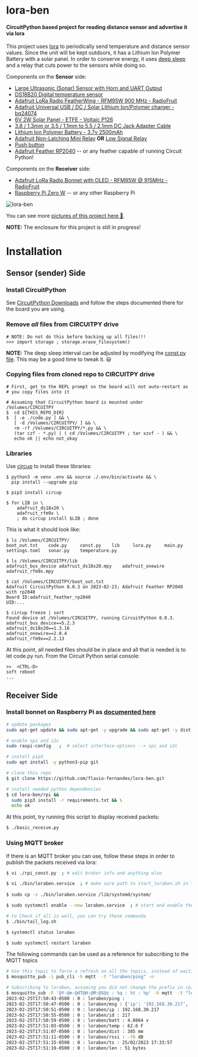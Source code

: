 # lora-ben

#### CircuitPython based project for reading distance sensor and advertise it via lora


This project uses [lora](https://learn.adafruit.com/radio-featherwing/circuitpython-for-rfm9x-lora) to periodically send
temperature and distance sensor values.
Since the unit will be kept outdoors, it has a Lithium Ion Polymer Battery with a solar panel. 
In order to conserve energy, it uses [deep sleep](https://learn.adafruit.com/deep-sleep-with-circuitpython) and a relay that
cuts power to the sensors while doing so.

Components on the **Sensor** side:
- [Large Ultrasonic (Sonar) Sensor with Horn and UART Output](https://www.adafruit.com/product/4664)
- [DS18B20 Digital temperature sensor](https://www.adafruit.com/product/374)
- [Adafruit LoRa Radio FeatherWing - RFM95W 900 MHz - RadioFruit](https://www.adafruit.com/product/3231)
- [Adafruit Universal USB / DC / Solar Lithium Ion/Polymer charger - bq24074](https://www.adafruit.com/product/4755)
- [6V 2W Solar Panel - ETFE - Voltaic P126](https://www.adafruit.com/product/5366)
- [3.8 / 1.3mm or 3.5 / 1.1mm to 5.5 / 2.1mm DC Jack Adapter Cable](https://www.adafruit.com/product/2788)
- [Lithium Ion Polymer Battery - 3.7v 2500mAh](https://www.adafruit.com/product/328)
- [Adafruit Non-Latching Mini Relay](https://www.adafruit.com/product/2895) **OR** [Low Signal Relay](https://www.mouser.com/ProductDetail/Panasonic-Industrial-Devices/HY1-4.5V?qs=YINDDaGsG3FSnYZykcV2vQ%3D%3D)
- [Push button](https://www.adafruit.com/product/1445)
- [Adafruit Feather RP2040](https://www.adafruit.com/product/4884) -- or any feather capable of running Circuit Python!

Components on the **Receiver** side:
- [Adafruit LoRa Radio Bonnet with OLED - RFM95W @ 915MHz - RadioFruit](https://www.adafruit.com/product/4074)
- [Raspberry Pi Zero W](https://www.adafruit.com/product/3708) -- or any other Raspberry Pi


![lora-ben](https://live.staticflickr.com/65535/52699508855_88fdb0f980_4k.jpg)

You can see more [pictures of this project here :art:](https://flic.kr/s/aHBqjAtpNE).

**NOTE:** The enclosure for this project is still in progress!

# Installation

## Sensor (sender) Side

### Install CircuitPython

See [CircuitPython Downloads](https://circuitpython.org/downloads?q=rp2040) and follow the steps documented there for the board you are using.

### Remove _all_ files from CIRCUITPY drive

```
# NOTE: Do not do this before backing up all files!!!
>>> import storage ; storage.erase_filesystem()
```

**NOTE:** The deep sleep interval can be adjusted by modifying the [const.py file](https://github.com/flavio-fernandes/lora-ben/blob/main/const.py). This may be a good time to tweak it. :smiley:

### Copying files from cloned repo to CIRCUITPY drive
```
# First, get to the REPL prompt so the board will not auto-restart as
# you copy files into it

# Assuming that CircuitPython board is mounted under /Volumes/CIRCUITPY
$  cd ${THIS_REPO_DIR}
$  [ -e ./code.py ] && \
   [ -d /Volumes/CIRCUITPY/ ] && \
   rm -rf /Volumes/CIRCUITPY/*.py && \
   (tar czf - *.py) | ( cd /Volumes/CIRCUITPY ; tar xzvf - ) && \
   echo ok || echo not_okay
```

### Libraries

Use [circup](https://learn.adafruit.com/keep-your-circuitpython-libraries-on-devices-up-to-date-with-circup)
to install these libraries:

```text
$ python3 -m venv .env && source ./.env/bin/activate && \
  pip install --upgrade pip

$ pip3 install circup

$ for LIB in \
    adafruit_ds18x20 \
    adafruit_rfm9x \
    ; do circup install $LIB ; done
```

This is what it should look like:
```text
$ ls /Volumes/CIRCUITPY/
boot_out.txt	code.py		const.py	lib		lora.py		main.py		settings.toml	sonar.py	temperature.py

$ ls /Volumes/CIRCUITPY/lib
adafruit_bus_device	adafruit_ds18x20.mpy	adafruit_onewire	adafruit_rfm9x.mpy

$ cat /Volumes/CIRCUITPY/boot_out.txt
Adafruit CircuitPython 8.0.3 on 2023-02-23; Adafruit Feather RP2040 with rp2040
Board ID:adafruit_feather_rp2040
UID:...

$ circup freeze | sort
Found device at /Volumes/CIRCUITPY, running CircuitPython 8.0.3.
adafruit_bus_device==5.2.3
adafruit_ds18x20==1.3.16
adafruit_onewire==2.0.4
adafruit_rfm9x==2.2.13
```

At this point, all needed files should be in place and all that is needed is to let
code.py run. From the Circuit Python serial console:

```text
>>  <CTRL-D>
soft reboot
...
```

## Receiver Side

### Install bonnet on Raspberry Pi as [documented here](https://learn.adafruit.com/adafruit-radio-bonnets)

```bash
# update packages
sudo apt-get update && sudo apt-get -y upgrade && sudo apt-get -y dist-upgrade && echo ok

# enable spi and i2c
sudo raspi-config   ;  # select interface-options --> spi and i2c

# install pip3
sudo apt install -y python3-pip git

# clone this repo
$ git clone https://github.com/flavio-fernandes/lora-ben.git

# install needed python dependencies
$ cd lora-ben/rpi && 
  sudo pip3 install -r requirements.txt && \
  echo ok
```

At this point, try running this script to display received packets:

```bash
$ ./basic_receive.py
```

### Using MQTT broker

If there is an MQTT broker you can use, follow these steps in order to publish
the packets received via lora:

```bash
$ vi ./rpi_const.py  ; # edit broker info and anything else

$ vi ./bin/loraben.service  ; # make sure path to start_loraben.sh in this file is proper
 
$ sudo cp -v ./bin/loraben.service /lib/systemd/system/

$ sudo systemctl enable --now loraben.service  ; # start and enable the service

# to Check if all is well, you can try these commanda
$ ./bin/tail_log.sh

$ systemctl status loraben

$ sudo systemctl restart loraben
```

The following commands can be used as a reference for subscribing to the MQTT topics

```bash
# Use this topic to force a refresh on all the topics, instead of waiting for periodic updates
$ mosquitto_pub -i pub_cli -h mqtt  -t "loraben/ping" -n

# Subscribing to loraben, assuming you did not change the prefix in rpi_const.py as mentioned above
$ mosquitto_sub -F '@Y-@m-@dT@H:@M:@S@z : %q : %t : %p' -h mqtt  -t "loraben/#"
2023-02-25T17:50:43-0500 : 0 : loraben/ping :
2023-02-25T17:50:47-0500 : 0 : loraben/msg : {'ip': '192.168.30.217', 'id': '217', 'batt': '4.0864 v', 'temp': '62.6 F', 'dist': '385 mm', 'rssi': '-76 dB', 'ts': '25/02/2023 17:33:57', 'len': '51 bytes'}
2023-02-25T17:50:51-0500 : 0 : loraben/ip : 192.168.30.217
2023-02-25T17:50:55-0500 : 0 : loraben/id : 217
2023-02-25T17:50:59-0500 : 0 : loraben/batt : 4.0864 v
2023-02-25T17:51:03-0500 : 0 : loraben/temp : 62.6 F
2023-02-25T17:51:07-0500 : 0 : loraben/dist : 385 mm
2023-02-25T17:51:11-0500 : 0 : loraben/rssi : -76 dB
2023-02-25T17:51:15-0500 : 0 : loraben/ts : 25/02/2023 17:33:57
2023-02-25T17:51:19-0500 : 0 : loraben/len : 51 bytes

```

